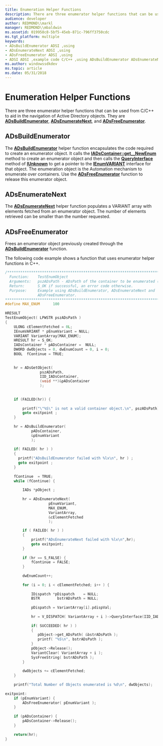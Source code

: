 ```yaml
---
title: Enumeration Helper Functions
description: There are three enumerator helper functions that can be used from C/C++ to aid in the navigation of Active Directory objects. They are ADsBuildEnumerator, ADsEnumerateNext, and ADsFreeEnumerator.
audience: developer
author: REDMOND\\markl
manager: REDMOND\\mbaldwin
ms.assetid: 019958c8-5bf5-45eb-871c-796ff3750cdc
ms.tgt_platform: multiple
keywords:
- ADsBuildEnumerator ADSI ,using
- ADsEnumerateNext ADSI ,using
- ADsFreeEnumerator ADSI ,using
- ADSI ADSI ,example code C/C++ ,using ADsBuildEnumerator ADsEnumerateNext and ADsFreeEnumerator
ms.author: windowssdkdev
ms.topic: article
ms.date: 05/31/2018
---
```


# Enumeration Helper Functions

There are three enumerator helper functions that can be used from C/C++ to aid in the navigation of Active Directory objects. They are [**ADsBuildEnumerator**](/windows/desktop/api/Adshlp/nf-adshlp-adsbuildenumerator), [**ADsEnumerateNext**](/windows/desktop/api/Adshlp/nf-adshlp-adsenumeratenext), and [**ADsFreeEnumerator**](/windows/desktop/api/Adshlp/nf-adshlp-adsfreeenumerator).

## ADsBuildEnumerator

The [**ADsBuildEnumerator**](/windows/desktop/api/Adshlp/nf-adshlp-adsbuildenumerator) helper function encapsulates the code required to create an enumerator object. It calls the [**IADsContainer::get\_\_NewEnum**](/windows/desktop/api/Iads/nf-iads-iadscontainer-get__newenum) method to create an enumerator object and then calls the [**QueryInterface**](https://msdn.microsoft.com/en-us/library/ms682521(v=VS.85).aspx) method of [**IUnknown**](https://msdn.microsoft.com/en-us/library/ms680509(v=VS.85).aspx) to get a pointer to the [**IEnumVARIANT**](https://msdn.microsoft.com/en-us/library/ms221053(v=VS.71).aspx) interface for that object. The enumeration object is the Automation mechanism to enumerate over containers. Use the [**ADsFreeEnumerator**](/windows/desktop/api/Adshlp/nf-adshlp-adsfreeenumerator) function to release this enumerator object.

## ADsEnumerateNext

The [**ADsEnumerateNext**](/windows/desktop/api/Adshlp/nf-adshlp-adsenumeratenext) helper function populates a VARIANT array with elements fetched from an enumerator object. The number of elements retrieved can be smaller than the number requested.

## ADsFreeEnumerator

Frees an enumerator object previously created through the [**ADsBuildEnumerator**](/windows/desktop/api/Adshlp/nf-adshlp-adsbuildenumerator) function.

The following code example shows a function that uses enumerator helper functions in C++.


```C++
/*****************************************************************************
  Function:    TestEnumObject
  Arguments:   pszADsPath - ADsPath of the container to be enumerated (WCHAR*).
  Return:      S_OK if successful, an error code otherwise.
  Purpose:     Example using ADsBuildEnumerator, ADsEnumerateNext and
               ADsFreeEnumerator.
******************************************************************************/
#define MAX_ENUM      100  
 
HRESULT
TestEnumObject( LPWSTR pszADsPath )
{
    ULONG cElementFetched = 0L;
    IEnumVARIANT * pEnumVariant = NULL;
    VARIANT VariantArray[MAX_ENUM];
    HRESULT hr = S_OK;
    IADsContainer * pADsContainer =  NULL;
    DWORD dwObjects = 0, dwEnumCount = 0, i = 0;
    BOOL  fContinue = TRUE;
 
 
    hr = ADsGetObject(
                pszADsPath,
                IID_IADsContainer,
                (void **)&pADsContainer
                );
 
 
    if (FAILED(hr)) {
 
        printf("\"%S\" is not a valid container object.\n", pszADsPath) ;
        goto exitpoint ;
    }
 
    hr = ADsBuildEnumerator(
            pADsContainer,
            &pEnumVariant
            );
 
    if( FAILED( hr ) )
    {
      printf("ADsBuildEnumerator failed with %lx\n", hr ) ;
      goto exitpoint ;
    }
 
    fContinue  = TRUE;
    while (fContinue) {
 
        IADs *pObject ;
 
        hr = ADsEnumerateNext(
                    pEnumVariant,
                    MAX_ENUM,
                    VariantArray,
                    &cElementFetched
                    );

        if ( FAILED( hr ) )
        {
            printf("ADsEnumerateNext failed with %lx\n",hr);
            goto exitpoint;
        }
 
        if (hr == S_FALSE) {
            fContinue = FALSE;
        }
 
        dwEnumCount++;
 
        for (i = 0; i < cElementFetched; i++ ) {
 
            IDispatch *pDispatch    = NULL;
            BSTR        bstrADsPath = NULL;
 
            pDispatch = VariantArray[i].pdispVal;
 
            hr = V_DISPATCH( VariantArray + i )->QueryInterface(IID_IADs, (void **) &pObject) ;
 
            if( SUCCEEDED( hr ) )
            {
               pObject->get_ADsPath( &bstrADsPath );
               printf( "%S\n", bstrADsPath );
            }
            pObject->Release();
            VariantClear( VariantArray + i );
            SysFreeString( bstrADsPath );
        }
 
        dwObjects += cElementFetched;
    }
 
    printf("Total Number of Objects enumerated is %d\n", dwObjects);
 
exitpoint:
    if (pEnumVariant) {
        ADsFreeEnumerator( pEnumVariant );
    }
 
    if (pADsContainer) {
        pADsContainer->Release();
    }
 
    return(hr);
}
```



 

 




